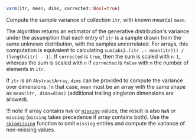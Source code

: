 ```julia
varm(itr, mean; dims, corrected::Bool=true)
```

Compute the sample variance of collection `itr`, with known mean(s) `mean`.

The algorithm returns an estimator of the generative distribution's variance under the assumption that each entry of `itr` is a sample drawn from the same unknown distribution, with the samples uncorrelated. For arrays, this computation is equivalent to calculating `sum(abs2.(itr .- mean(itr))) / (length(itr) - 1)`. If `corrected` is `true`, then the sum is scaled with `n-1`, whereas the sum is scaled with `n` if `corrected` is `false` with `n` the number of elements in `itr`.

If `itr` is an `AbstractArray`, `dims` can be provided to compute the variance over dimensions. In that case, `mean` must be an array with the same shape as `mean(itr, dims=dims)` (additional trailing singleton dimensions are allowed).

!!! note
    If array contains `NaN` or [`missing`](@ref) values, the result is also `NaN` or `missing` (`missing` takes precedence if array contains both). Use the [`skipmissing`](@ref) function to omit `missing` entries and compute the variance of non-missing values.

